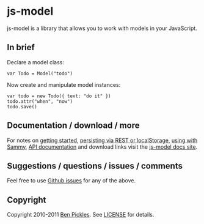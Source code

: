 # js-model

js-model is a library that allows you to work with models in your JavaScript.

## In brief

Declare a model class:

    var Todo = Model("todo")

Now create and manipulate model instances:

    var todo = new Todo({ text: "do it" })
    todo.attr("when", "now")
    todo.save()

## Documentation / download / more

For notes on [getting started](http://benpickles.github.com/js-model/#getting-started), [persisting via REST or localStorage](http://benpickles.github.com/js-model/#persistence), [using with Sammy](http://benpickles.github.com/js-model/#js-model-hearts-sammy), [API documentation](http://benpickles.github.com/js-model/#api) and download links visit the [js-model docs site](http://benpickles.github.com/js-model/).

## Suggestions / questions / issues / comments

Feel free to use [Github issues](http://github.com/benpickles/js-model/issues) for any of the above.

## Copyright

Copyright 2010-2011 [Ben Pickles](http://benpickles.com/). See [LICENSE](http://github.com/benpickles/js-model/blob/master/LICENSE) for details.
